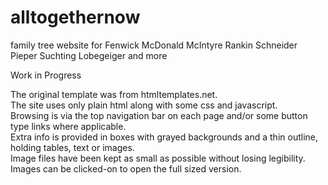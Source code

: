 # alltogethernow
family tree website for Fenwick McDonald McIntyre Rankin Schneider Pieper Suchting Lobegeiger and more

Work in Progress

The original template was from htmltemplates.net. <br>
The site uses only plain html along with some css and javascript. <br>
Browsing is via the top navigation bar on each page and/or some button type links where applicable. <br>
Extra info is provided in boxes with grayed backgrounds and a thin outline, holding tables, text or images. <br>
Image files have been kept as small as possible without losing legibility. <br>
Images can be clicked-on to open the full sized version. <br>
